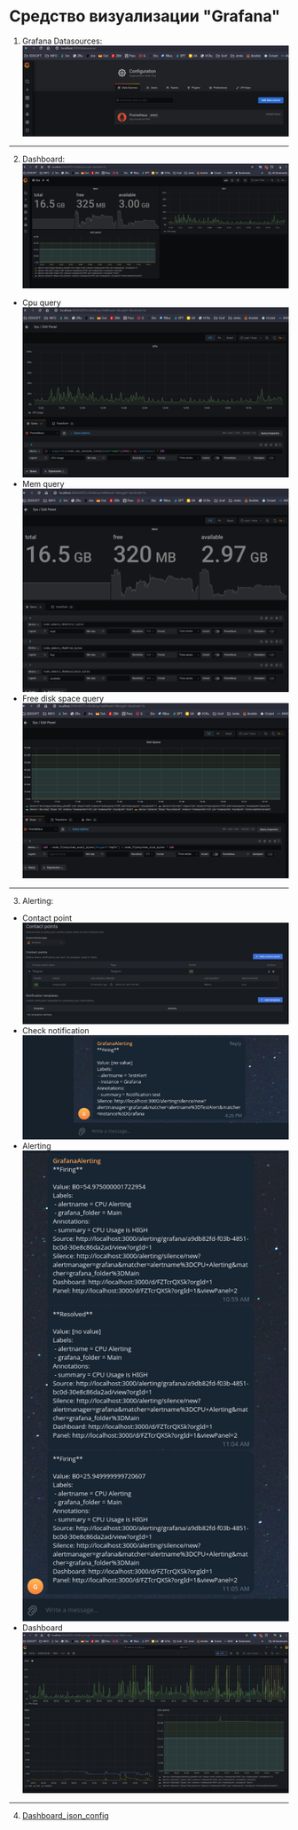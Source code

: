 # Средство визуализации "Grafana"
1. Grafana Datasources:
![datadources](./screenshots/1-grafana_datasources.png)
---
2. Dashboard:
![dashboard](./screenshots/2-Dashboard.png)
* Cpu query
![cpu_query](./screenshots/2-CPU_query.png)
* Mem query
![mem_query](./screenshots/2-mem_query.png)
* Free disk space query
![disk_query](./screenshots/2-Disk_space_query.png)
---
3. Alerting:
* Contact point
![contact_point](./screenshots/3-contact_point.png)
* Check notification
![check](./screenshots/3-telegram_alerting.png)
* Alerting
![alert](./screenshots/3-telegram_auto-alerting.png)
* Dashboard
![alert_dashboard](./screenshots/3-Dashboard+alert.png)
---
4. [Dashboard_json_config](./data/Grafana-Dashboard.json)
